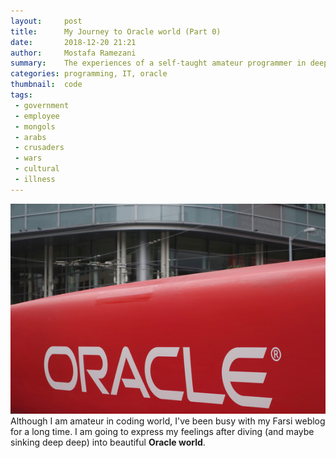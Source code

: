 ```yaml
---
layout:     post
title:      My Journey to Oracle world (Part 0) 
date:       2018-12-20 21:21
author:     Mostafa Ramezani
summary:    The experiences of a self-taught amateur programmer in deep ocean of the Oracle platfroms
categories: programming, IT, oracle
thumbnail:  code
tags:
 - government
 - employee
 - mongols
 - arabs
 - crusaders
 - wars
 - cultural
 - illness
---
```

![oracle, the cradle of modern world](https://raw.githubusercontent.com/anonymoustafa/anonymostafa.github.io/master/pictures/20151027-oracle-logo-on-yacht-100625235-large.jpg)
Although I am amateur in coding world, I've been busy with my Farsi weblog for a long time. I am going to express my feelings after diving (and maybe sinking deep deep) into beautiful **Oracle world**.
